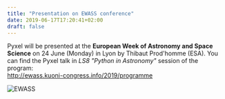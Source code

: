 ```yaml
---
title: "Presentation on EWASS conference"
date: 2019-06-17T17:20:41+02:00
draft: false
---
```


Pyxel will be presented at the **European Week of Astronomy and Space Science**
on 24 June (Monday) in Lyon by Thibaut Prod'homme (ESA). 
You can find the Pyxel talk in *LS8 "Python in Astronomy"* session of the program:    
http://ewass.kuoni-congress.info/2019/programme

![EWASS](/img/ewass.png "EWASS")